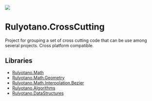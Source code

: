 <img src="https://img.shields.io/github/last-commit/rulyotano/Rulyotano.CrossCutting?logo=github"/>

# Rulyotano.CrossCutting
Project for grouping a set of cross cutting code that can be use among several projects. Cross platform compatible.

## Libraries
- [Rulyotano.Math](https://github.com/rulyotano/Rulyotano.CrossCutting/tree/main/src/Rulyotano.Math)
- [Rulyotano.Math.Geometry](https://github.com/rulyotano/Rulyotano.CrossCutting/tree/main/src/Rulyotano.Math.Geometry)
- [Rulyotano.Math.Interpolation.Bezier](https://github.com/rulyotano/Rulyotano.CrossCutting/tree/main/src/Rulyotano.Math.Interpolation.Bezier)
- [Rulyotano.Algorithms](https://github.com/rulyotano/Rulyotano.CrossCutting/tree/main/src/Rulyotano.Algorithms)
- [Rulyotano.DataStructures](https://github.com/rulyotano/Rulyotano.CrossCutting/tree/main/src/Rulyotano.DataStructures)